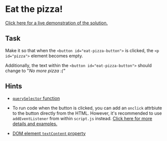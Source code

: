# Eat the pizza!

[Click here for a live demonstration of the solution.](https://web-dom-exercises.pages.dev/001%20eat-the-pizza/solution/)

## Task

Make it so that when the `<button id="eat-pizza-button">` is clicked, the `<p id="pizza">` element becomes empty. 

Additionally, the text within the `<button id="eat-pizza-button">` should change to "*No more pizza :("*

## Hints

- [`querySelector` function](https://www.w3schools.com/jsref/met_document_queryselector.asp)

- To run code when the button is clicked, you can add an `onclick` attrbiute to the button directly from the HTML. However, it's recommended to use `addEventListener` from within `script.js` instead. [Click here for more details and examples.](https://www.w3schools.com/js/js_htmldom_eventlistener.asp)

- [DOM element `textContent` property](https://www.w3schools.com/jsref/prop_node_textcontent.asp)